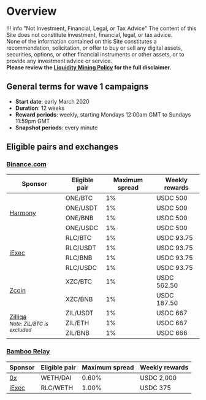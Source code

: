 # Overview

!!! info "Not Investment, Financial, Legal, or Tax Advice"
    The content of this Site does not constitute investment, financial, legal, or tax advice.<br>None of the information contained on this Site constitutes a recommendation, solicitation, or offer to buy or sell any digital assets, securities, options, or other financial instruments or other assets, or to provide any investment advice or service.<br>
    **Please review the [Liquidity Mining Policy](https://hummingbot.io/liquidity-mining-policy/) for the full disclaimer.**

## General terms for wave 1 campaigns

- **Start date**: early March 2020
- **Duration**: 12 weeks
- **Reward periods**: weekly, starting Mondays 12:00am GMT to Sundays 11:59pm GMT
- **Snapshot periods**: every minute

## Eligible pairs and exchanges

### [Binance.com](https://binance.com)

<table>
  <thead>
    <th>Sponsor</th>
    <th>Eligible pair</th>
    <th>Maximum spread</th>
    <th>Weekly rewards</th>
  </thead>
  <tbody>
    <tr>
      <td rowspan="4"><a href="/liquidity-mining/campaigns/sponsors/#harmony">Harmony</a></td>
      <td>ONE/BTC</td>
      <td>1%</td>
      <td>USDC 500</td>
    </tr>
    <tr>
      <td>ONE/USDT</td>
      <td>1%</td>
      <td>USDC 500</td>
    </tr>
    <tr>
      <td>ONE/BNB</td>
      <td>1%</td>
      <td>USDC 500</td>
    </tr>
    <tr>
      <td>ONE/USDC</td>
      <td>1%</td>
      <td>USDC 500</td>
    </tr>
    <tr>
      <td rowspan="4"><a href="/liquidity-mining/campaigns/sponsors/#iexec">iExec</a></td>
      <td>RLC/BTC</td>
      <td>1%</td>
      <td>USDC 93.75</td>
    </tr>
    <tr>
      <td>RLC/USDT</td>
      <td>1%</td>
      <td>USDC 93.75</td>
    </tr>
    <tr>
      <td>RLC/BNB</td>
      <td>1%</td>
      <td>USDC 93.75</td>
    </tr>
    <tr>
      <td>RLC/USDC</td>
      <td>1%</td>
      <td>USDC 93.75</td>
    </tr>
    <tr>
      <td rowspan="2"><a href="/liquidity-mining/campaigns/sponsors/#zcoin">Zcoin</a></td>
      <td>XZC/BTC</td>
      <td>1%</td>
      <td>USDC 562.50</td>
    </tr>
    <tr>
      <td>XZC/BNB</td>
      <td>1%</td>
      <td>USDC 187.50</td>
    </tr>
    <tr>
      <td rowspan="3"><a href="/liquidity-mining/campaigns/sponsors/#zilliqa">Zilliqa</a><br><small><em>Note: ZIL/BTC is excluded</em><small></td>
      <td>ZIL/USDT</td>
      <td>1%</td>
      <td>USDC 667</td>
    </tr>
    <tr>
      <td>ZIL/ETH</td>
      <td>1%</td>
      <td>USDC 667</td>
    </tr>
    <tr>
      <td>ZIL/BNB</td>
      <td>1%</td>
      <td>USDC 666</td>
    </tr>
  </tbody>
</table>

### [Bamboo Relay](https://bamboorelay.com/)

<table>
  <thead>
    <th>Sponsor</th>
    <th>Eligible pair</th>
    <th>Maximum spread</th>
    <th>Weekly rewards</th>
  </thead>
  <tbody>
    <tr>
      <td><a href="/liquidity-mining/campaigns/sponsors/#0x">0x</a></td>
      <td>WETH/DAI</td>
      <td>0.60%</td>
      <td>USDC 2,000</td>
    </tr>
    <tr>
      <td><a href="/liquidity-mining/campaigns/sponsors/#iexec">iExec</a></td>
      <td>RLC/WETH</td>
      <td>1.00%</td>
      <td>USDC 375</td>
    </tr>
  </tbody>
</table>

